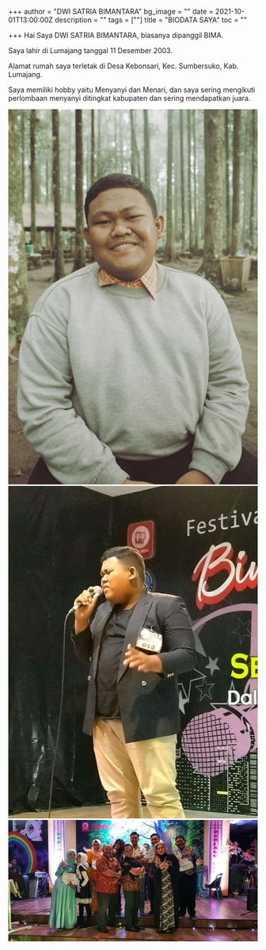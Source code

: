 +++
author = "DWI SATRIA BIMANTARA"
bg_image = ""
date = 2021-10-01T13:00:00Z
description = ""
tags = [""]
title = "BIODATA SAYA"
toc = ""

+++
Hai Saya DWI SATRIA BIMANTARA, biasanya dipanggil BIMA.

Saya lahir di Lumajang tanggal 11 Desember 2003.

Alamat rumah saya terletak di Desa Kebonsari, Kec. Sumbersuko, Kab. Lumajang.

Saya memiliki hobby yaitu Menyanyi dan Menari, dan saya sering mengikuti perlombaan menyanyi ditingkat kabupaten dan sering mendapatkan juara.

![](/uploads/kujicam_2021-10-19-16-25-00_developed.jpg)![](/uploads/whatsapp-image-2021-10-22-at-09-53-04.jpeg)![](/uploads/whatsapp-image-2021-10-22-at-09-53-03.jpeg)